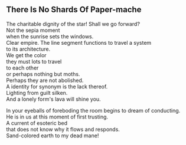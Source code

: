There Is No Shards Of Paper-mache
---------------------------------
The charitable dignity of the star! Shall we go forward?  
Not the sepia moment  
when the sunrise sets the windows.  
Clear empire. The line segment functions to travel a system  
to its architecture.  
We get the color  
they must lots to travel  
to each other  
or perhaps nothing but moths.  
Perhaps they are not abolished.  
A identity for synonym is the lack thereof.  
Lighting from guilt silken.  
And a lonely form's lava will shine you.  
  
In your eyeballs of foreboding the room begins to dream of conducting.  
He is in us at this moment of first trusting.  
A current of esoteric bed  
that does not know why it flows and responds.  
Sand-colored earth to my dead mane!  
